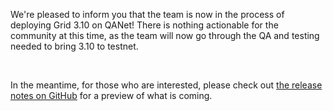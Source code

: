 We're pleased to inform you that the team is now in the process of deploying Grid 3.10 on QANet! There is nothing actionable for the community at this time, as the team will now go through the QA and testing needed to bring 3.10 to testnet.

<br/>

In the meantime, for those who are interested, please check out [the release notes on GitHub](https://github.com/threefoldtech/home/blob/master/wiki/products/v3/tfgrid_3.10.md) for a preview of what is coming.